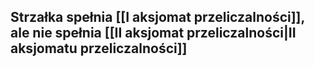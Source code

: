 
## Strzałka spełnia [[I aksjomat przeliczalności]], ale nie spełnia [[II aksjomat przeliczalności|II aksjomatu przeliczalności]]
